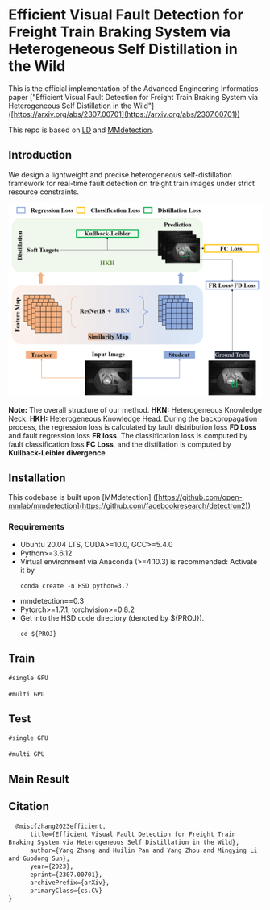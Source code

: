 
# Efficient Visual Fault Detection for Freight Train Braking System via Heterogeneous Self Distillation in the Wild
This is the official implementation of the Advanced Engineering Informatics paper ["Efficient Visual Fault Detection for Freight Train Braking System via Heterogeneous Self Distillation in the Wild"] ([https://arxiv.org/abs/2307.00701](https://arxiv.org/abs/2307.00701))

This repo is based on [LD](https://github.com/HikariTJU/LD) and [MMdetection](https://github.com/open-mmlab/mmdetection).



## Introduction
We design a lightweight and precise heterogeneous self-distillation framework for real-time fault detection on freight train images under strict resource constraints.

![RUNOOB 图标](https://github.com/MVME-HBUT/HSD-FTI-FDet/blob/main/framework.jpg)

**Note:** The overall structure of our method. **HKN:** Heterogeneous Knowledge Neck. **HKH:** Heterogeneous Knowledge Head. During the backpropagation process, the regression loss is calculated by fault distribution loss **FD Loss** and fault regression loss **FR loss**. The classification loss is computed by fault classification loss **FC Loss**, and the distillation is computed by **Kullback-Leibler divergence**.



## Installation
This codebase is built upon [MMdetection] 
([https://github.com/open-mmlab/mmdetection](https://github.com/facebookresearch/detectron2))

### Requirements
* Ubuntu 20.04 LTS, CUDA>=10.0, GCC>=5.4.0
* Python>=3.6.12
* Virtual environment via Anaconda (>=4.10.3) is recommended:
  Activate it by
  ```
  conda create -n HSD python=3.7
  ```
* mmdetection==0.3
* Pytorch>=1.7.1, torchvision>=0.8.2
* Get into the HSD code directory (denoted by ${PROJ}).
  ```
  cd ${PROJ}
  ```



## Train
```
#single GPU

#multi GPU

```



## Test
```
#single GPU

#multi GPU

```



## Main Result




## Citation
```
  @misc{zhang2023efficient,
      title={Efficient Visual Fault Detection for Freight Train Braking System via Heterogeneous Self Distillation in the Wild}, 
      author={Yang Zhang and Huilin Pan and Yang Zhou and Mingying Li and Guodong Sun},
      year={2023},
      eprint={2307.00701},
      archivePrefix={arXiv},
      primaryClass={cs.CV}
}
```
